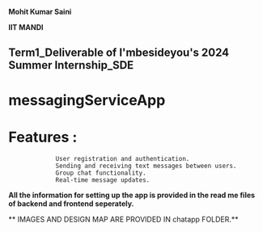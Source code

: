  **Mohit Kumar Saini** 
 
 **IIT MANDI**
 
**Term1_Deliverable of I'mbesideyou's 2024 Summer Internship_SDE**
----------------------------------------------------------------------------------------------------------------

# messagingServiceApp
# Features : 
                 User registration and authentication.
                 Sending and receiving text messages between users.
                 Group chat functionality.
                 Real-time message updates.
                 
**All the information for setting up the app is provided in the read me files of backend and frontend seperately.**

** IMAGES AND DESIGN MAP ARE PROVIDED IN chatapp FOLDER.**

